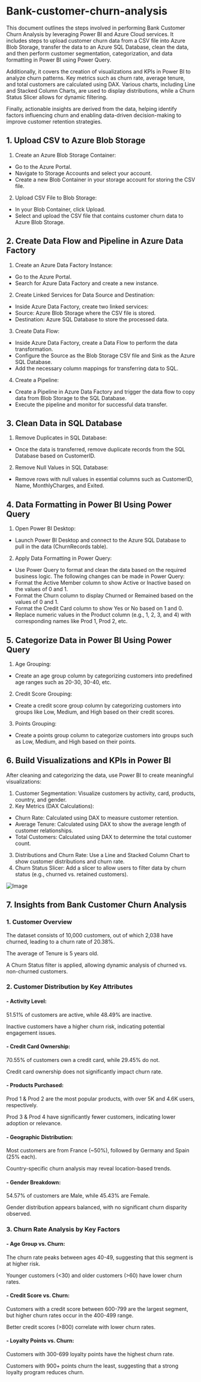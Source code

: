 # Bank-customer-churn-analysis

This document outlines the steps involved in performing Bank Customer Churn Analysis by leveraging Power BI and Azure Cloud services. It includes steps to upload customer churn data from a CSV file into Azure Blob Storage, transfer the data to an Azure SQL Database, clean the data, and then perform customer segmentation, categorization, and data formatting in Power BI using Power Query.

Additionally, it covers the creation of visualizations and KPIs in Power BI to analyze churn patterns. Key metrics such as churn rate, average tenure, and total customers are calculated using DAX. Various charts, including Line and Stacked Column Charts, are used to display distributions, while a Churn Status Slicer allows for dynamic filtering.

Finally, actionable insights are derived from the data, helping identify factors influencing churn and enabling data-driven decision-making to improve customer retention strategies.


## 1. Upload CSV to Azure Blob Storage
1. Create an Azure Blob Storage Container:

- Go to the Azure Portal.
- Navigate to Storage Accounts and select your account.
- Create a new Blob Container in your storage account for storing the CSV file.
2. Upload CSV File to Blob Storage:
- In your Blob Container, click Upload.
- Select and upload the CSV file that contains customer churn data to Azure Blob Storage.

## 2. Create Data Flow and Pipeline in Azure Data Factory
1. Create an Azure Data Factory Instance:
- Go to the Azure Portal.
- Search for Azure Data Factory and create a new instance.
2. Create Linked Services for Data Source and Destination:
- Inside Azure Data Factory, create two linked services:
- Source: Azure Blob Storage where the CSV file is stored.
- Destination: Azure SQL Database to store the processed data.
3. Create Data Flow:
- Inside Azure Data Factory, create a Data Flow to perform the data transformation.
- Configure the Source as the Blob Storage CSV file and Sink as the Azure SQL Database.
- Add the necessary column mappings for transferring data to SQL.
4. Create a Pipeline:
- Create a Pipeline in Azure Data Factory and trigger the data flow to copy data from Blob Storage to the SQL Database.
- Execute the pipeline and monitor for successful data transfer.
## 3. Clean Data in SQL Database
1. Remove Duplicates in SQL Database:
- Once the data is transferred, remove duplicate records from the SQL Database based on CustomerID.
2. Remove Null Values in SQL Database:
- Remove rows with null values in essential columns such as CustomerID, Name, MonthlyCharges, and Exited.

## 4. Data Formatting in Power BI Using Power Query
1. Open Power BI Desktop:
- Launch Power BI Desktop and connect to the Azure SQL Database to pull in the data (ChurnRecords table).

2. Apply Data Formatting in Power Query:
- Use Power Query to format and clean the data based on the required business logic. The following changes can be made in Power Query:
- Format the Active Member column to show Active or Inactive based on the values of 0 and 1.
- Format the Churn column to display Churned or Remained based on the values of 0 and 1.
- Format the Credit Card column to show Yes or No based on 1 and 0.
- Replace numeric values in the Product column (e.g., 1, 2, 3, and 4) with corresponding names like Prod 1, Prod 2, etc.

## 5. Categorize Data in Power BI Using Power Query
1. Age Grouping:
- Create an age group column by categorizing customers into predefined age ranges such as 20-30, 30-40, etc.
2. Credit Score Grouping:
- Create a credit score group column by categorizing customers into groups like Low, Medium, and High based on their credit scores.
3. Points Grouping:
- Create a points group column to categorize customers into groups such as Low, Medium, and High based on their points.



## 6. Build Visualizations and KPIs in Power BI
After cleaning and categorizing the data, use Power BI to create meaningful visualizations:
1) Customer Segmentation: Visualize customers by activity, card, products, country, and gender.
2)  Key Metrics (DAX Calculations):
- Churn Rate: Calculated using DAX to measure customer retention.
- Average Tenure: Calculated using DAX to show the average length of customer relationships.
- Total Customers: Calculated using DAX to determine the total customer count.
3) Distributions and Churn Rate: Use a Line and Stacked Column Chart to show customer distributions and churn rate.
4) Churn Status Slicer: Add a slicer to allow users to filter data by churn status (e.g., churned vs. retained customers).

![Image](https://github.com/user-attachments/assets/b6a0d881-4cb0-4018-8a17-ef62f77ca946)

## 7. Insights from Bank Customer Churn Analysis
### 1. Customer Overview

The dataset consists of 10,000 customers, out of which 2,038 have churned, leading to a churn rate of 20.38%.

The average of Tenure is 5 years old.

A Churn Status filter is applied, allowing dynamic analysis of churned vs. non-churned customers.

### 2. Customer Distribution by Key Attributes
#### - Activity Level:

51.51% of customers are active, while 48.49% are inactive.

Inactive customers have a higher churn risk, indicating potential engagement issues.

#### - Credit Card Ownership:

70.55% of customers own a credit card, while 29.45% do not.

Credit card ownership does not significantly impact churn rate.

#### - Products Purchased:

Prod 1 & Prod 2 are the most popular products, with over 5K and 4.6K users, respectively.

Prod 3 & Prod 4 have significantly fewer customers, indicating lower adoption or relevance.

#### - Geographic Distribution:

Most customers are from France (~50%), followed by Germany and Spain (25% each).

Country-specific churn analysis may reveal location-based trends.

#### - Gender Breakdown:

54.57% of customers are Male, while 45.43% are Female.

Gender distribution appears balanced, with no significant churn disparity observed.

### 3. Churn Rate Analysis by Key Factors
#### - Age Group vs. Churn:

The churn rate peaks between ages 40-49, suggesting that this segment is at higher risk.

Younger customers (<30) and older customers (>60) have lower churn rates.

#### - Credit Score vs. Churn:

Customers with a credit score between 600-799 are the largest segment, but higher churn rates occur in the 400-499 range.

Better credit scores (>800) correlate with lower churn rates.
#### - Loyalty Points vs. Churn:

Customers with 300-699 loyalty points have the highest churn rate.

Customers with 900+ points churn the least, suggesting that a strong loyalty program reduces churn.




